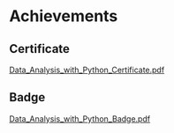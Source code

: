 

# Achievements
## Certificate
[Data_Analysis_with_Python_Certificate.pdf](https://prod-files-secure.s3.us-west-2.amazonaws.com/03e82b26-cccb-4906-bb56-adabcbdc0655/1aa3a050-2338-4a85-85d5-899bad17a31c/Data_Analysis_with_Python_Certificate.pdf?X-Amz-Algorithm=AWS4-HMAC-SHA256&X-Amz-Content-Sha256=UNSIGNED-PAYLOAD&X-Amz-Credential=ASIAZI2LB466U23HPVWE%2F20250130%2Fus-west-2%2Fs3%2Faws4_request&X-Amz-Date=20250130T191125Z&X-Amz-Expires=3600&X-Amz-Security-Token=IQoJb3JpZ2luX2VjEKP%2F%2F%2F%2F%2F%2F%2F%2F%2F%2FwEaCXVzLXdlc3QtMiJHMEUCIAiYTi4Cjq2iRnGKQYjl33qCUBQKtZbb7b0YSNfuOCTuAiEAj1InRmkm%2FJPPOkLLQ4KEWAR3Ki0ZRALxXzcr%2BU8W%2Bz8qiAQIrP%2F%2F%2F%2F%2F%2F%2F%2F%2F%2FARAAGgw2Mzc0MjMxODM4MDUiDISLC2QQkiBCGsJPOyrcA9%2Fz0xwuZEPtFIGXVXV0drwwbrJuc8majprBfU%2B0M4DuZ6lUjGbqJl4S5rSbL3Gpx%2BoUalBYady7Pb3CWCRfnDePfn%2Bg36dnngcXWO7%2FGNZNzD%2FixXugB6vic13BiTEUI%2FioEbSUN6Pj9WatAm2MEeEgQw03bppeT78VN8Ge5dmccWF8TTVVzMA52F9OY8cpbRs1NfCDn5ihw4DY0600sLYh60diM19ExkyPaVTU%2Bf3zCql1MIOSlCwUedUGsC3fAT0K%2BSIXj9%2FfL4haEN9qiQ26cLmmtavoWa%2FPfG7awxBZeakVLbr7vYggXRUUq1q7lk9RW2JT8hCpLIllHThWXlLh1owNNxtrrwwIJEBTfITiE6ed6g8GSG4dM%2FjY6ab76uMzmRPrf7Bso14pM80Oe7LmLsauJ9UbaueSiYqSdlJNwHdXV0OLJve2akow5lP1hCg3EVY8T0FDJ%2BdhbXzHrA2KvYmEbD2S4tAbPYmCkSMUn8h5hL1pGI8qReyXoAwJF6WiD0VMz1zl88yIF7QpCIut5VigOXPfo78SkpVjM4TmtW1dqnfxlzrHmsUNEF9OdsmFRcJSXLk9reZ3myhgyCv5FQy%2BkqMhgzAuoPkfRA9bNNfn0Tp7ulP7QPtPMMmN77wGOqUBuRvi1F5Bd%2FO0m2GlUxfdxosY%2FqA0S5zK7NatXlGGJUObOajaeOGsihH7n8hqLmwxlUJg%2Fg2rd9j98Uefhf19ewu5cZi2YMtr3k%2FGnKRcyVe440%2F91D%2FVyPFveEJtGIHVOZ%2F2mk2AIbNeq%2FcJX%2BC0DD0dGFP9tARY53%2FKylKFF7FHV4yfwKGI%2B%2BlErtKe9tbEdoM%2B%2BNfJO6Stxf%2FddcV8nf5%2F2tt2&X-Amz-Signature=33747d377eebddeca4af8ee53a95bd24af7106740edaf6c00fd134dde6b15c1a&X-Amz-SignedHeaders=host&x-id=GetObject)
## Badge
[Data_Analysis_with_Python_Badge.pdf](https://prod-files-secure.s3.us-west-2.amazonaws.com/03e82b26-cccb-4906-bb56-adabcbdc0655/4fa9bcf8-b584-40dd-8775-c0bfadf6a6f0/Data_Analysis_with_Python_Badge.pdf?X-Amz-Algorithm=AWS4-HMAC-SHA256&X-Amz-Content-Sha256=UNSIGNED-PAYLOAD&X-Amz-Credential=ASIAZI2LB466U23HPVWE%2F20250130%2Fus-west-2%2Fs3%2Faws4_request&X-Amz-Date=20250130T191125Z&X-Amz-Expires=3600&X-Amz-Security-Token=IQoJb3JpZ2luX2VjEKP%2F%2F%2F%2F%2F%2F%2F%2F%2F%2FwEaCXVzLXdlc3QtMiJHMEUCIAiYTi4Cjq2iRnGKQYjl33qCUBQKtZbb7b0YSNfuOCTuAiEAj1InRmkm%2FJPPOkLLQ4KEWAR3Ki0ZRALxXzcr%2BU8W%2Bz8qiAQIrP%2F%2F%2F%2F%2F%2F%2F%2F%2F%2FARAAGgw2Mzc0MjMxODM4MDUiDISLC2QQkiBCGsJPOyrcA9%2Fz0xwuZEPtFIGXVXV0drwwbrJuc8majprBfU%2B0M4DuZ6lUjGbqJl4S5rSbL3Gpx%2BoUalBYady7Pb3CWCRfnDePfn%2Bg36dnngcXWO7%2FGNZNzD%2FixXugB6vic13BiTEUI%2FioEbSUN6Pj9WatAm2MEeEgQw03bppeT78VN8Ge5dmccWF8TTVVzMA52F9OY8cpbRs1NfCDn5ihw4DY0600sLYh60diM19ExkyPaVTU%2Bf3zCql1MIOSlCwUedUGsC3fAT0K%2BSIXj9%2FfL4haEN9qiQ26cLmmtavoWa%2FPfG7awxBZeakVLbr7vYggXRUUq1q7lk9RW2JT8hCpLIllHThWXlLh1owNNxtrrwwIJEBTfITiE6ed6g8GSG4dM%2FjY6ab76uMzmRPrf7Bso14pM80Oe7LmLsauJ9UbaueSiYqSdlJNwHdXV0OLJve2akow5lP1hCg3EVY8T0FDJ%2BdhbXzHrA2KvYmEbD2S4tAbPYmCkSMUn8h5hL1pGI8qReyXoAwJF6WiD0VMz1zl88yIF7QpCIut5VigOXPfo78SkpVjM4TmtW1dqnfxlzrHmsUNEF9OdsmFRcJSXLk9reZ3myhgyCv5FQy%2BkqMhgzAuoPkfRA9bNNfn0Tp7ulP7QPtPMMmN77wGOqUBuRvi1F5Bd%2FO0m2GlUxfdxosY%2FqA0S5zK7NatXlGGJUObOajaeOGsihH7n8hqLmwxlUJg%2Fg2rd9j98Uefhf19ewu5cZi2YMtr3k%2FGnKRcyVe440%2F91D%2FVyPFveEJtGIHVOZ%2F2mk2AIbNeq%2FcJX%2BC0DD0dGFP9tARY53%2FKylKFF7FHV4yfwKGI%2B%2BlErtKe9tbEdoM%2B%2BNfJO6Stxf%2FddcV8nf5%2F2tt2&X-Amz-Signature=fcfe5a6e7101ef30e14c7a7873c72bcbb8f8392a2fed1575c64e770d96f34d75&X-Amz-SignedHeaders=host&x-id=GetObject)
